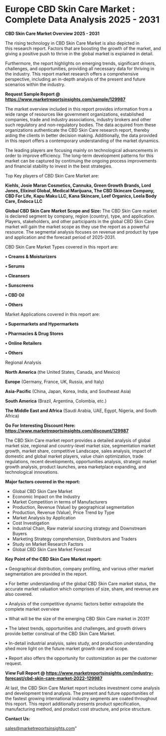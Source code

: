 # Europe CBD Skin Care Market : Complete Data Analysis 2025 - 2031

<Strong> CBD Skin Care Market Overview 2025 - 2031</strong>

The rising technology in CBD Skin Care Market is also depicted in this research report. Factors that are boosting the growth of the market, and giving a positive push to thrive in the global market is explained in detail.

Furthermore, the report highlights on emerging trends, significant drivers, challenges, and opportunities, providing all necessary data for thriving in the industry. This report market research offers a comprehensive perspective, including an in-depth analysis of the present and future scenarios within the industry.

<strong>Request Sample Report @ <a href=https://www.marketreportsinsights.com/sample/129987>https://www.marketreportsinsights.com/sample/129987</a></strong>

The market overview included in this report provides information from a wide range of resources like government organizations, established companies, trade and industry associations, industry brokers and other such regulatory and non-regulatory bodies. The data acquired from these organizations authenticate the CBD Skin Care research report, thereby aiding the clients in better decision making. Additionally, the data provided in this report offers a contemporary understanding of the market dynamics.

The leading players are focusing mainly on technological advancements in order to improve efficiency. The long-term development patterns for this market can be captured by continuing the ongoing process improvements and financial stability to invest in the best strategies.

Top Key players of CBD Skin Care Market are:

<strong>Kiehls, Josie Maran Cosmetics, Cannuka, Green Growth Brands, Lord Jones, Elixinol Global, Medical Marijuana, The CBD Skincare Company, CBD For Life, Kapu Maku LLC, Kana Skincare, Leef Organics, Leela Body Care, Endoca LLC</strong>

<strong><b>Global CBD Skin Care Market Scope and Size:</b></strong>
The CBD Skin Care market is declared segment by company, region (country), type, and application. Players, stakeholders, and other participants in the global CBD Skin Care market will gain the market scope as they use the report as a powerful resource. The segmental analysis focuses on revenue and product by type and application and the forecast period of 2025-2031.

CBD Skin Care Market Types covered in this report are:

<strong>• Creams & Moisturizers

• Serums

• Cleansers

• Sunscreens

• CBD Oil

• Others</strong>

Market Applications covered in this report are:

<strong>• Supermarkets and Hypermarkets

• Pharmacies & Drug Stores

• Online Retailers

• Others</strong> 

Regional Analysis

<strong>North America</strong> (the United States, Canada, and Mexico)

<strong>Europe</strong> (Germany, France, UK, Russia, and Italy)

<strong>Asia-Pacific</strong> (China, Japan, Korea, India, and Southeast Asia)

<strong>South America</strong> (Brazil, Argentina, Colombia, etc.)

<strong>The Middle East and Africa</strong> (Saudi Arabia, UAE, Egypt, Nigeria, and South Africa)

<strong>Go For Interesting Discount Here: <a href=https://www.marketreportsinsights.com/discount/129987>https://www.marketreportsinsights.com/discount/129987</a></strong>

The CBD Skin Care market report provides a detailed analysis of global market size, regional and country-level market size, segmentation market growth, market share, competitive Landscape, sales analysis, impact of domestic and global market players, value chain optimization, trade regulations, recent developments, opportunities analysis, strategic market growth analysis, product launches, area marketplace expanding, and technological innovations.

<strong><b>Major factors covered in the report:</b></strong>
<ul>
  <li>Global CBD Skin Care Market </li>
  <li>Economic Impact on the Industry</li>
  <li>Market Competition in terms of Manufacturers</li>
  <li>Production, Revenue (Value) by geographical segmentation</li>
  <li>Production, Revenue (Value), Price Trend by Type</li>
  <li>Market Analysis by Application</li>
  <li>Cost Investigation</li>
  <li>Industrial Chain, Raw material sourcing strategy and Downstream Buyers</li>
  <li>Marketing Strategy comprehension, Distributors and Traders</li>
  <li>Study on Market Research Factors</li>
  <li>Global CBD Skin Care Market Forecast</li>
</ul>

<strong><b>Key Point of the CBD Skin Care Market report:</b></strong>

• Geographical distribution, company profiling, and various other market segmentation are provided in the report.

• For better understanding of the global CBD Skin Care market status, the accurate market valuation which comprises of size, share, and revenue are also covered.

• Analysis of the competitive dynamic factors better extrapolate the complete market overview

• What will be the size of the emerging CBD Skin Care market in 2031?

• The latest trends, opportunities and challenges, and growth drivers provide better construal of the CBD Skin Care Market.

• In-detail industrial analysis, sales study, and production understanding shed more light on the future market growth rate and scope.

• Report also offers the opportunity for customization as per the customer request.

<strong><b>View Full Report @ <a href=https://www.marketreportsinsights.com/industry-forecast/cbd-skin-care-market-2022-129987>https://www.marketreportsinsights.com/industry-forecast/cbd-skin-care-market-2022-129987</a></b></strong>


At last, the CBD Skin Care Market report includes investment come analysis and development trend analysis. The present and future opportunities of the fastest growing international industry segments are coated throughout this report. This report additionally presents product specification, manufacturing method, and product cost structure, and price structure.

<strong>Contact Us:</strong>

sales@marketreportsinsights.com"
